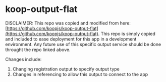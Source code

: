 # koop-output-flat
DISCLAIMER: This repo was copied and modified from here: [https://github.com/koopjs/koop-output-flat](https://github.com/koopjs/koop-output-flat). This repo is simply copied and included to ease deployment for this app in a development environment. Any future use of this specific output service should be done throught the repo linked above.

Changes include:
1. Changing registration output to specify output type
2. Changes in referencing to allow this output to connect to the app